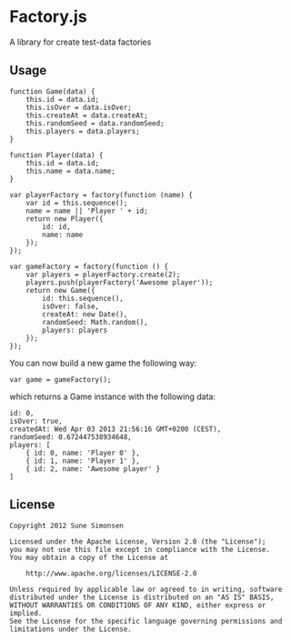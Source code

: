 # Factory.js

A library for create test-data factories

## Usage

    function Game(data) {
        this.id = data.id;
        this.isOver = data.isOver;
        this.createAt = data.createAt;
        this.randomSeed = data.randomSeed;
        this.players = data.players;
    }

    function Player(data) {
        this.id = data.id;
        this.name = data.name;
    }

    var playerFactory = factory(function (name) {
        var id = this.sequence();
        name = name || 'Player ' + id;
        return new Player({
            id: id,
            name: name
        });
    });

    var gameFactory = factory(function () {
        var players = playerFactory.create(2);
        players.push(playerFactory('Awesome player'));
        return new Game({
            id: this.sequence(),
            isOver: false,
            createAt: new Date(),
            randomSeed: Math.random(),
            players: players
        });
    });

You can now build a new game the following way:

    var game = gameFactory();

which returns a Game instance with the following data:

    id: 0,
    isOver: true,
    createdAt: Wed Apr 03 2013 21:56:16 GMT+0200 (CEST),
    randomSeed: 0.672447538934648,
    players: [
        { id: 0, name: 'Player 0' },
        { id: 1, name: 'Player 1' },
        { id: 2, name: 'Awesome player' }
    ]

## License

    Copyright 2012 Sune Simonsen

    Licensed under the Apache License, Version 2.0 (the "License");
    you may not use this file except in compliance with the License.
    You may obtain a copy of the License at

        http://www.apache.org/licenses/LICENSE-2.0

    Unless required by applicable law or agreed to in writing, software
    distributed under the License is distributed on an "AS IS" BASIS,
    WITHOUT WARRANTIES OR CONDITIONS OF ANY KIND, either express or implied.
    See the License for the specific language governing permissions and
    limitations under the License.
